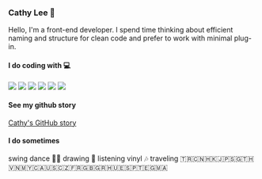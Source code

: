 ### Cathy Lee 🤔
Hello, I'm a front-end developer.
I spend time thinking about efficient naming and structure for clean code and prefer to work with minimal plug-in.

#### I do coding with 💻
<p>
  <img src="https://img.shields.io/badge/HTML5-E34F26?style=for-the-badge&logo=html5&logoColor=white" />
  <img src="https://img.shields.io/badge/CSS3-1572B6?style=for-the-badge&logo=css3&logoColor=white" />
  <img src="https://img.shields.io/badge/JavaScript-323330?style=for-the-badge&logo=javascript&logoColor=F7DF1E" />
  <img src="https://img.shields.io/badge/TypeScript-007ACC?style=for-the-badge&logo=typescript&logoColor=white" />
  <img src="https://img.shields.io/badge/Vue.js-35495E?style=for-the-badge&logo=vuedotjs&logoColor=4FC08D" />
  <img src="https://img.shields.io/badge/nuxt.js-00C58E?style=for-the-badge&logo=nuxtdotjs&logoColor=white" />
</p>

#### See my github story
[Cathy's GitHub story](https://github-readme-stats.vercel.app/api?username=cathyleeu&hide=stars,issues&count_private=true&show_icons=true&include_all_commits=true&hide_border=true&bg_color=#ffffff00&icon_color=#b4a7d6&title_color=#b4a7d6)

#### I do sometimes
swing dance 💃🏻
drawing 🎨
listening vinyl 🎶
traveling 🇹🇷🇨🇳🇭🇰🇯🇵🇸🇬🇹🇭🇻🇳🇲🇾🇨🇦🇺🇸🇨🇿🇫🇷🇬🇧🇬🇷🇭🇺🇪🇸🇵🇹🇪🇬🇲🇦
